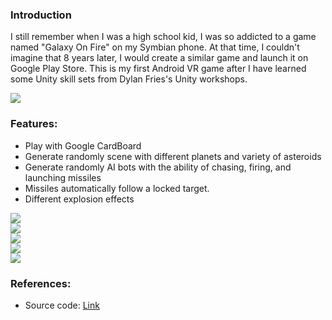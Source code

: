 ### Introduction
I still remember when I was a high school kid, I was so addicted to a game named "Galaxy On Fire" on my Symbian phone. At that time, I couldn't imagine that 8 years later, I would create a similar game and launch it on Google Play Store. This is my first Android VR game after I have learned some Unity skill sets from Dylan Fries's Unity workshops.

<div>
    <img src="assets/db/img/blogs/RRC_25.jpg" class="blog-image" />
</div>


### Features:
* Play with Google CardBoard
* Generate randomly scene with different planets and variety of asteroids
* Generate randomly AI bots with the ability of chasing, firing, and launching missiles
* Missiles automatically follow a locked target.
* Different explosion effects


<div>
    <img src="assets/db/img/blogs/RRC_24.jpg" class="blog-image" />
</div>
<div>
    <img src="assets/db/img/blogs/RRC_20.jpg" class="blog-image" />
</div>

<div>
    <img src="assets/db/img/blogs/RRC_21.jpg" class="blog-image" />
</div>

<div>
    <img src="assets/db/img/blogs/RRC_22.jpg" class="blog-image" />
</div>

<div>
    <img src="assets/db/img/blogs/RRC_23.jpg" class="blog-image" />
</div>

### References:
 * Source code: [Link](https://github.com/jimmyvo2410/Galaxy) 


